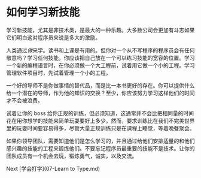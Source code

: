 # 如何学习新技能
[//]: # (Version:1.0.0)
学习新技能，尤其是非技术类，是最大的一种乐趣。大多数公司会更加有斗志如果它们明白这对程序员来说是多大的激励。

人类通过*做*来学。读书和上课是有用的。但你对一个从不写程序的程序员会有任何敬意吗？学习任何技能，你应该把自己放在一个可以练习技能的宽容的位置。学习一个新的编程语言时，在你必须做一个大工程前，试着用它做一个小的工程。学习管理软件项目时，先试着管理一个小的工程。

一个好的导师不是你做事情的替代品，而是比一本书更好的存在。你可以提供什么给一个潜在的导师，作为他的知识的交换？至少，你应该努力学习这样他们的时间才不会被浪费。

试着让你的 boss 给你正规的训练，但必须知道，这通常并不会比把相同量的时间花在用你想学的技能来简单玩耍要好上多少。然而，要求训练比在我们不完美世界里的玩耍时间要容易得多，尽管大量正规训练只是在课程上睡觉，等着晚餐聚会。

如果你领导团队，需要知道他们是怎么学习的，并且通过给他们安排适量的和他们感兴趣的技能的工程来锻炼他们。不要忘记程序员最重要的技能不是技术。让你的团队成员有一个机会去玩，锻炼勇气，诚实，以及交流。

Next [学会打字](07-Learn to Type.md)
